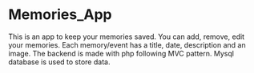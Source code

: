 # Memories_App
This is an app to keep your memories saved. You can add, remove, edit your memories. Each memory/event has a title, date, description and an image. The backend is made with php following MVC pattern. Mysql database is used to store data. 
